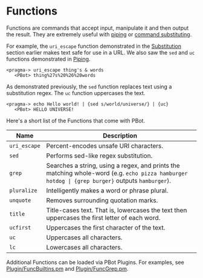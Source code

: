 # Functions

Functions are commands that accept input, manipulate it and then output the result. They are extremely
useful with [piping](../README.md#piping) or [command substituting](../README.md#substitution).

For example, the `uri_escape` function demonstrated in the [Substitution](../README.md#substitution) section earlier
makes text safe for use in a URL. We also saw the `sed` and `uc` functions demonstrated in [Piping](../README.md#piping).

    <pragma-> uri_escape thing's & words
       <PBot> thing%27s%20%26%20words

As demonstrated previously, the `sed` function replaces text using a substitution regex. The `uc` function
uppercases the text.

    <pragma-> echo Hello world! | {sed s/world/universe/} | {uc}
       <PBot> HELLO UNIVERSE!

Here's a short list of the Functions that come with PBot.

Name | Description
--- | ---
`uri_escape` | Percent-encodes unsafe URI characters.
`sed` | Performs sed-like regex substitution.
`grep` | Searches a string, using a regex, and prints the matching whole-word (e.g. `echo pizza hamburger hotdog \| {grep burger}` outputs `hamburger`).
`pluralize` | Intelligently makes a word or phrase plural.
`unquote` | Removes surrounding quotation marks.
`title` | Title-cases text. That is, lowercases the text then uppercases the first letter of each word.
`ucfirst` | Uppercases the first character of the text.
`uc` | Uppercases all characters.
`lc` | Lowercases all characters.

Additional Functions can be loaded via PBot Plugins. For examples, see [Plugin/FuncBuiltins.pm](../lib/PBot/Plugin/FuncBuiltins.pm) and
[Plugin/FuncGrep.pm](../lib/PBot/Plugin/FuncGrep.pm).

